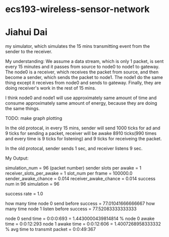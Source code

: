 # ecs193-wireless-sensor-network

# Jiahui Dai

my simulator, which simulates the 15 mins transmitting event from the sender to the receiver. 

My understanding:
We assume a data stream, which is only 1 packet, is sent every 15 minutes and it passes from source to node0 to node1 to gateway. The node0 is a receiver, which receives the packet from source, and then become a sender, which sends the packet to node1. The node1 do the same thing except it receives from node0 and sends to gateway. Finally, they are doing receiver's work in the rest of 15 mins.

I think node0 and node1 will use approximately same amount of time and consume approximately same amount of energy, because they are doing the same things.


TODO: make graph plotting

In the old protocal, in every 15 mins, sender will send 1000 ticks for ad and 9 ticks for sending a packet, receiver will be awake 8910 ticks(990 times and every time is 9 ticks for listening) and 9 ticks for receiveing the packet.

In the old protocal, sender sends 1 sec, and receiver listens 9 sec.

My Output:

simulation_num =  96 (packet number)
sender slots per awake =  1
receiver_slots_per_awake =  1
slot_num per frame =  100000.0
sender_awake_chance =  0.014
receiver_awake_chance =  0.014
success num in 96 simulation =  96

success rate =  1.0

how many time node 0 send before success =  77.01041666666667
how many time node 1 listen before success =  77.52083333333333

node 0 send time =  0:0:0:693 = 1.4430000439814814 %
node 0 awake time =  0:0:12:293
node 1 awake time =  0:0:12:606 = 1.4007268958333332 %
avg time to transmit packet = 0:0:49:367
